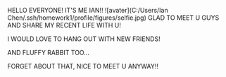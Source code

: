HELLO EVERYONE! IT'S ME IAN!!
![avater](C:/Users/Ian Chen/.ssh/homework1/profile/figures/selfie.jpg)
GLAD TO MEET U GUYS AND SHARE MY RECENT LIFE WITH U!

I WOULD LOVE TO HANG OUT WITH NEW FRIENDS!

AND FLUFFY RABBIT TOO...

FORGET ABOUT THAT, NICE TO MEET U ANYWAY!!